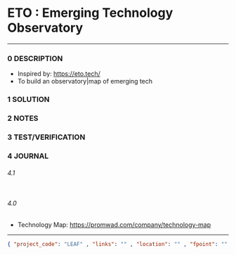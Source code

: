 # ETO : Emerging Technology Observatory

--------------------------------

### 0 DESCRIPTION

- Inspired by: https://eto.tech/
- To build an observatory|map of emerging tech

### 1 SOLUTION

### 2 NOTES

### 3 TEST/VERIFICATION

### 4 JOURNAL

###### 4.1

<img alt="" src="https://media.licdn.com/dms/image/D4E22AQFU3xfYLbbncg/feedshare-shrink_800/0/1681814611731?e=1684972800&v=beta&t=mUxxKRk5PE9OYfusvuqIqws6rlw3WCInXa16cHHcDdU"/>

###### 4.0

- Technology Map:  https://promwad.com/company/technology-map

--------------------------------

```json
{ "project_code": "LEAF" , "links": "" , "location": "" , "fpoint": "" }
```
